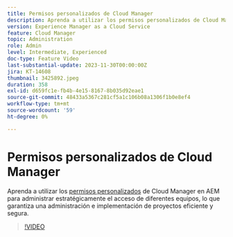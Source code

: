 ```yaml
---
title: Permisos personalizados de Cloud Manager
description: Aprenda a utilizar los permisos personalizados de Cloud Manager en AEM para administrar estratégicamente el acceso para diferentes equipos, lo que garantiza una administración e implementación de proyectos eficientes y seguras.
version: Experience Manager as a Cloud Service
feature: Cloud Manager
topic: Administration
role: Admin
level: Intermediate, Experienced
doc-type: Feature Video
last-substantial-update: 2023-11-30T00:00:00Z
jira: KT-14608
thumbnail: 3425892.jpeg
duration: 358
exl-id: d659fc1e-fb4b-4e15-8167-8b035d92eae1
source-git-commit: 48433a5367c281cf5a1c106b08a1306f1b0e8ef4
workflow-type: tm+mt
source-wordcount: '59'
ht-degree: 0%

---
```


# Permisos personalizados de Cloud Manager

Aprenda a utilizar los [permisos personalizados](https://experienceleague.adobe.com/docs/experience-manager-cloud-manager/content/requirements/custom-permissions.html?lang=es) de Cloud Manager en AEM para administrar estratégicamente el acceso de diferentes equipos, lo que garantiza una administración e implementación de proyectos eficiente y segura.

>[!VIDEO](https://video.tv.adobe.com/v/3425892/?learn=on)
